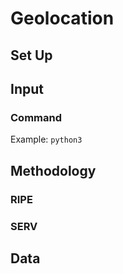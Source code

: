 # Geolocation

## Set Up

## Input

### Command
Example: `python3 `

## Methodology

### RIPE

### SERV

## Data